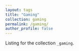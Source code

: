 ```yaml
---
layout: tags
title: "Gaming"
collection: gaming
permalink: /gaming/
author_profile: false
---
```


Listing for the collection `_gaming`.